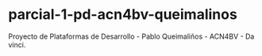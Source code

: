# parcial-1-pd-acn4bv-queimalinos
Proyecto de Plataformas de Desarrollo - Pablo Queimaliños - ACN4BV - Da vinci.
